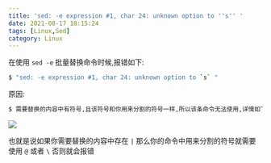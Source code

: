 ```yaml
---
title: 'sed: -e expression #1, char 24: unknown option to ''s'' '
date: 2021-08-17 18:15:24
tags: [Linux,Sed]
category: Linux
---
```


在使用 ```sed -e``` 批量替换命令时候,报错如下:
```bash
$ "sed: -e expression #1, char 24: unknown option to `s` "
```

原因:
```bash
$ 需要替换的内容中有符号,且该符号和你用来分割的符号一样,所以该条命令无法使用,详情如下图:
```
![](../../public/images/img5.png)

也就是说如果你需要替换的内容中存在 ``` | ```  那么你的命令中用来分割的符号就需要使用 ```@``` 或者 ``` \ ``` 否则就会报错